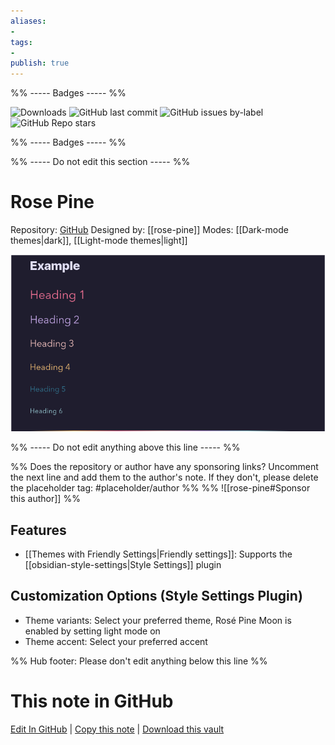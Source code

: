 ```yaml
---
aliases:
- 
tags: 
- 
publish: true
---
```


%% ----- Badges ----- %%

![Downloads](https://img.shields.io/badge/downloads-1717-573E7A?style=for-the-badge&logo=)
![GitHub last commit](https://img.shields.io/github/last-commit/rose-pine/obsidian?color=573E7A&label=last%20update&logo=github&style=for-the-badge)
![GitHub issues by-label](https://img.shields.io/github/issues/rose-pine/obsidian/help%20wanted?color=573E7A&logo=github&style=for-the-badge) 
![GitHub Repo stars](https://img.shields.io/github/stars/rose-pine/obsidian?color=573E7A&logo=github&style=for-the-badge)

%% ----- Badges ----- %%

%% ----- Do not edit this section ----- %%

# Rose Pine

Repository: [GitHub](https://github.com/rose-pine/obsidian)
Designed by: [[rose-pine]]
Modes: [[Dark-mode themes|dark]], [[Light-mode themes|light]]



![screenshot](https://github.com/rose-pine/obsidian/raw/HEAD/thumbnail.png)

%% ----- Do not edit anything above this line ----- %% 

%% Does the repository or author have any sponsoring links? Uncomment the next line and add them to the author's note. If they don't, please delete the placeholder tag: #placeholder/author %%
%% ![[rose-pine#Sponsor this author]] %%


## Features

- [[Themes with Friendly Settings|Friendly settings]]: Supports the [[obsidian-style-settings|Style Settings]] plugin

## Customization Options (Style Settings Plugin) 
- Theme variants: Select your preferred theme, Rosé Pine Moon is enabled by setting light mode on
- Theme accent: Select your preferred accent


%% Hub footer: Please don't edit anything below this line %%

# This note in GitHub

<span class="git-footer">[Edit In GitHub](https://github.dev/obsidian-community/obsidian-hub/blob/main/02%20-%20Community%20Expansions/02.05%20All%20Community%20Expansions/Themes/Rose%20Pine.md "git-hub-edit-note") | [Copy this note](https://raw.githubusercontent.com/obsidian-community/obsidian-hub/main/02%20-%20Community%20Expansions/02.05%20All%20Community%20Expansions/Themes/Rose%20Pine.md "git-hub-copy-note") | [Download this vault](https://github.com/obsidian-community/obsidian-hub/archive/refs/heads/main.zip "git-hub-download-vault") </span>
